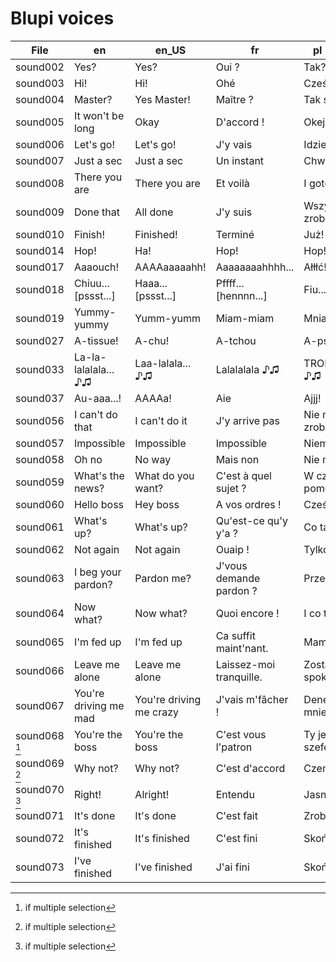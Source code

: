 # Blupi voices

| File          | en                    | en_US                   | fr                      | pl (proposal)         |
| ------------- | --------------------- | ----------------------- | ----------------------- | --------------------- |
| sound002      | Yes?                  | Yes?                    | Oui ?                   | Tak?                  |
| sound003      | Hi!                   | Hi!                     | Ohé                     | Cześć!                |
| sound004      | Master?               | Yes Master!             | Maître ?                | Tak szefie?           |
| sound005      | It won't be long      | Okay                    | D'accord !              | Okej                  |
| sound006      | Let's go!             | Let's go!               | J'y vais                | Idziemy!              |
| sound007      | Just a sec            | Just a sec              | Un instant              | Chwilunia             |
| sound008      | There you are         | There you are           | Et voilà                | I gotowe              |
| sound009      | Done that             | All done                | J'y suis                | Wszystko zrobione     |
| sound010      | Finish!               | Finished!               | Terminé                 | Już!                  |
| sound014      | Hop!                  | Ha!                     | Hop!                    | Hop!                  |
| sound017      | Aaaouch!              | AAAAaaaaahh!            | Aaaaaaaahhhh...         | Ałłłć!                |
| sound018      | Chiuu...[pssst...]    | Haaa...[pssst...]       | Pffff... [hennnn...]    | Fiu...[pssst...]      |
| sound019      | Yummy-yummy           | Yumm-yumm               | Miam-miam               | Mniam-mniam           |
| sound027      | A-tissue!             | A-chu!                  | A-tchou                 | A-psik!               |
| sound033      | La-la-lalalala... ♪♫  | Laa-lalala... ♪♫        | Lalalalala ♪♫           | TROLOLOLOLO... ♪♫     |
| sound037      | Au-aaa...!            | AAAAa!                  | Aie                     | Ajjj!                 |
| sound056      | I can't do that       | I can't do it           | J'y arrive pas          | Nie mogę tego zrobić  |
| sound057      | Impossible            | Impossible              | Impossible              | Niemożliwe            |
| sound058      | Oh no                 | No way                  | Mais non                | Nie ma mowy           |
| sound059      | What's the news?      | What do you want?       | C'est à quel sujet ?    | W czym mogę pomóc?    |
| sound060      | Hello boss            | Hey boss                | A vos ordres !          | Cześć szefie!         |
| sound061      | What's up?            | What's up?              | Qu'est-ce qu'y y'a ?    | Co tam?               |
| sound062      | Not again             | Not again               | Ouaip !                 | Tylko nie to          |
| sound063      | I beg your pardon?    | Pardon me?              | J'vous demande pardon ? | Przepraszam?          |
| sound064      | Now what?             | Now what?               | Quoi encore !           | I co teraz?           |
| sound065      | I'm fed up            | I'm fed up              | Ca suffit maint'nant.   | Mam już dosyć         |
| sound066      | Leave me alone        | Leave me alone          | Laissez-moi tranquille. | Zostaw mnie w spokoju |
| sound067      | You're driving me mad | You're driving me crazy | J'vais m'fâcher !       | Denerwujesz mnie      |
| sound068 [^1] | You're the boss       | You're the boss         | C'est vous l'patron     | Ty jesteś tu szefem   |
| sound069 [^1] | Why not?              | Why not?                | C'est d'accord          | Czemu nie?            |
| sound070 [^1] | Right!                | Alright!                | Entendu                 | Jasne!                |
| sound071      | It's done             | It's done               | C'est fait              | Zrobione              |
| sound072      | It's finished         | It's finished           | C'est fini              | Skończone             |
| sound073      | I've finished         | I've finished           | J'ai fini               | Skończyłem            |

[^1]: if multiple selection

